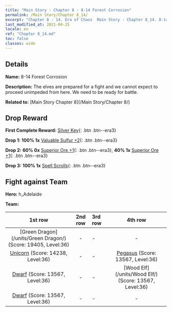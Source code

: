 ```yaml
---
title: "Main Story - Chapter 8 - 8-14 Forest Corrosion"
permalink: /Main Story/Chapter 8_14/
excerpt: "Chapter 8 - 14. Era of Chaos  Main Story - Chapter 8_14. 8-14 Forest Corrosion"
last_modified_at: 2021-04-25
locale: en
ref: "Chapter 8_14.md"
toc: false
classes: wide
---
```


## Details

 **Name:** 8-14 Forest Corrosion

 **Description:** The elves are prepared for a fight and we cannot expect to proceed unimpeded from here. We need to be ready for battle.

 **Related to:** [Main Story Chapter 8](/Main Story/Chapter 8/)

## Drop Reward

 **First Complete Reward:** [Silver Key](/Items/con_693/){: .btn .btn--era3}

 **Drop 1:** **100% 1x** [Valuable Sulfur +2](/Items/mat_29/){: .btn .btn--era3}

 **Drop 2:** **60% 0x** [Superior Ore +1](/Items/mat_19/){: .btn .btn--era3}, **40% 1x** [Superior Ore +1](/Items/mat_19/){: .btn .btn--era3}

 **Drop 3:** **100% 1x** [Spell Scrolls](/Items/con_694/){: .btn .btn--era3}


## Fight against Team
 **Hero:** h_Adelaide

 **Team:**


  | 1st row | 2nd row | 3rd row | 4th row |
  |:----:|:----:|:----|:----:|
  | [Green Dragon](/units/Green Dragon/) (Score: 19405, Level:36)  | - | - | - |
  | [Unicorn](/units/Unicorn/) (Score: 14238, Level:36)  | - | - | [Pegasus](/units/Pegasus/) (Score: 13567, Level:36)  |
  | [Dwarf](/units/Dwarf/) (Score: 13567, Level:36)  | - | - | [Wood Elf](/units/Wood Elf/) (Score: 13567, Level:36)  |
  | [Dwarf](/units/Dwarf/) (Score: 13567, Level:36)  | - | - | - |


